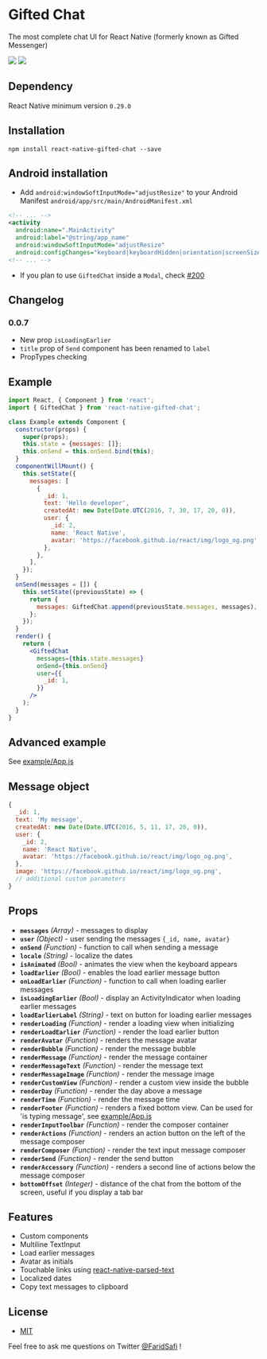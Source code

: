 # Gifted Chat
The most complete chat UI for React Native (formerly known as Gifted Messenger)

![](https://raw.githubusercontent.com/FaridSafi/react-native-gifted-chat/master/screenshots/gifted-chat-1.png)
![](https://raw.githubusercontent.com/FaridSafi/react-native-gifted-chat/master/screenshots/gifted-chat-2.png)

## Dependency
React Native minimum version `0.29.0`

## Installation
`npm install react-native-gifted-chat --save`

## Android installation
- Add `android:windowSoftInputMode="adjustResize"` to your Android Manifest `android/app/src/main/AndroidManifest.xml`
```xml
<!-- ... -->
<activity
  android:name=".MainActivity"
  android:label="@string/app_name"
  android:windowSoftInputMode="adjustResize"
  android:configChanges="keyboard|keyboardHidden|orientation|screenSize">
<!-- ... -->
```

- If you plan to use `GiftedChat` inside a `Modal`, check [#200](https://github.com/FaridSafi/react-native-gifted-chat/issues/200)

## Changelog
### 0.0.7
- New prop `isLoadingEarlier`
- `title` prop of `Send` component has been renamed to `label`
- PropTypes checking

## Example
```jsx
import React, { Component } from 'react';
import { GiftedChat } from 'react-native-gifted-chat';

class Example extends Component {
  constructor(props) {
    super(props);
    this.state = {messages: []};
    this.onSend = this.onSend.bind(this);
  }
  componentWillMount() {
    this.setState({
      messages: [
        {
          _id: 1,
          text: 'Hello developer',
          createdAt: new Date(Date.UTC(2016, 7, 30, 17, 20, 0)),
          user: {
            _id: 2,
            name: 'React Native',
            avatar: 'https://facebook.github.io/react/img/logo_og.png',
          },
        },
      ],
    });
  }
  onSend(messages = []) {
    this.setState((previousState) => {
      return {
        messages: GiftedChat.append(previousState.messages, messages),
      };
    });
  }
  render() {
    return (
      <GiftedChat
        messages={this.state.messages}
        onSend={this.onSend}
        user={{
          _id: 1,
        }}
      />
    );
  }
}
```

## Advanced example
See [example/App.js](example/App.js)

## Message object
```javascript
{
  _id: 1,
  text: 'My message',
  createdAt: new Date(Date.UTC(2016, 5, 11, 17, 20, 0)),
  user: {
    _id: 2,
    name: 'React Native',
    avatar: 'https://facebook.github.io/react/img/logo_og.png',
  },
  image: 'https://facebook.github.io/react/img/logo_og.png',
  // additional custom parameters
}
```

## Props

- **`messages`** _(Array)_ - messages to display
- **`user`** _(Object)_ - user sending the messages `{_id, name, avatar}`
- **`onSend`** _(Function)_ - function to call when sending a message
- **`locale`** _(String)_ - localize the dates
- **`isAnimated`** _(Bool)_ - animates the view when the keyboard appears
- **`loadEarlier`** _(Bool)_ - enables the load earlier message button
- **`onLoadEarlier`** _(Function)_ - function to call when loading earlier messages
- **`isLoadingEarlier`** _(Bool)_ - display an ActivityIndicator when loading earlier messages
- **`loadEarlierLabel`** _(String)_ - text on button for loading earlier messages
- **`renderLoading`** _(Function)_ - render a loading view when initializing
- **`renderLoadEarlier`** _(Function)_ - render the load earlier button
- **`renderAvatar`** _(Function)_ - renders the message avatar
- **`renderBubble`** _(Function)_ - render the message bubble
- **`renderMessage`** _(Function)_ - render the message container
- **`renderMessageText`** _(Function)_ - render the message text
- **`renderMessageImage`** _(Function)_ - render the message image
- **`renderCustomView`** _(Function)_ - render a custom view inside the bubble
- **`renderDay`** _(Function)_ - render the day above a message
- **`renderTime`** _(Function)_ - render the message time
- **`renderFooter`** _(Function)_ - renders a fixed bottom view. Can be used for 'is typing message', see [example/App.js](example/App.js)
- **`renderInputToolbar`** _(Function)_ - render the composer container
- **`renderActions`** _(Function)_ - renders an action button on the left of the message composer
- **`renderComposer`** _(Function)_ - render the text input message composer
- **`renderSend`** _(Function)_ - render the send button
- **`renderAccessory`** _(Function)_ - renders a second line of actions below the message composer
- **`bottomOffset`** _(Integer)_ - distance of the chat from the bottom of the screen, useful if you display a tab bar


## Features
- Custom components
- Multiline TextInput
- Load earlier messages
- Avatar as initials
- Touchable links using [react-native-parsed-text](https://github.com/taskrabbit/react-native-parsed-text)
- Localized dates
- Copy text messages to clipboard


## License
- [MIT](LICENSE)


Feel free to ask me questions on Twitter [@FaridSafi](https://www.twitter.com/FaridSafi) !
